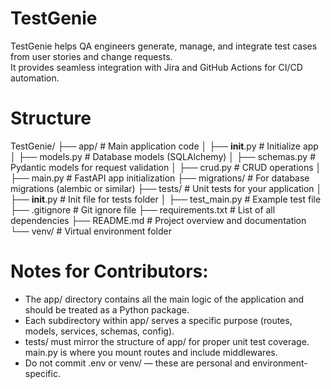 # TestGenie

TestGenie helps QA engineers generate, manage, and integrate test cases from user stories and change requests.  
It provides seamless integration with Jira and GitHub Actions for CI/CD automation.

# Structure

TestGenie/
├── app/                 # Main application code
│   ├── __init__.py      # Initialize app
│   ├── models.py        # Database models (SQLAlchemy)
│   ├── schemas.py       # Pydantic models for request validation
│   ├── crud.py          # CRUD operations
│   ├── main.py          # FastAPI app initialization
├── migrations/          # For database migrations (alembic or similar)
├── tests/               # Unit tests for your application
│   ├── __init__.py      # Init file for tests folder
│   ├── test_main.py     # Example test file
├── .gitignore           # Git ignore file
├── requirements.txt     # List of all dependencies
├── README.md            # Project overview and documentation
└── venv/                # Virtual environment folder

# Notes for Contributors:
- The app/ directory contains all the main logic of the application and should be treated as a Python package.
- Each subdirectory within app/ serves a specific purpose (routes, models, services, schemas, config).
- tests/ must mirror the structure of app/ for proper unit test coverage.
main.py is where you mount routes and include middlewares.
- Do not commit .env or venv/ — these are personal and environment-specific.